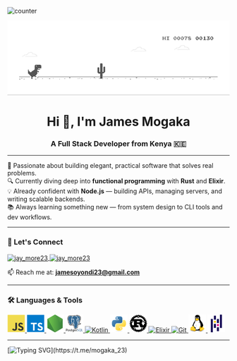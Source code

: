 ![counter](https://eniqgwfockv46jz.m.pipedream.net)

<p align="center">
  <img src="https://github.com/jamesmogaka/jamesmogaka/blob/main/dino.gif" alt="dino" />
</p>

<h1 align="center">Hi 👋, I'm James Mogaka</h1>
<h3 align="center">A Full Stack Developer from Kenya 🇰🇪</h3>

---

🚀 Passionate about building elegant, practical software that solves real problems.  
🔍 Currently diving deep into **functional programming** with **Rust** and **Elixir**.  
💡 Already confident with **Node.js** — building APIs, managing servers, and writing scalable backends.  
📚 Always learning something new — from system design to CLI tools and dev workflows.

---

### 💬 Let's Connect
<p align="left">
  <a href="https://twitter.com/jay_more23" target="_blank">
    <img align="center" src="https://raw.githubusercontent.com/rahuldkjain/github-profile-readme-generator/master/src/images/icons/Social/twitter.svg" alt="jay_more23" height="30" width="40" />
  </a>
  <a href="https://instagram.com/jay_more23" target="_blank">
    <img align="center" src="https://raw.githubusercontent.com/rahuldkjain/github-profile-readme-generator/master/src/images/icons/Social/instagram.svg" alt="jay_more23" height="30" width="40" />
  </a>
</p>

📫 Reach me at: **jamesoyondi23@gmail.com**

---

### 🛠️ Languages & Tools

<p align="left">
  <a href="https://developer.mozilla.org/en-US/docs/Web/JavaScript" target="_blank" rel="noreferrer">
    <img src="https://raw.githubusercontent.com/devicons/devicon/master/icons/javascript/javascript-original.svg" alt="JavaScript" width="40" height="40"/>
  </a>
  <a href="https://www.typescriptlang.org/" target="_blank" rel="noreferrer">
    <img src="https://raw.githubusercontent.com/devicons/devicon/master/icons/typescript/typescript-original.svg" alt="TypeScript" width="40" height="40"/>
  </a>
  <a href="https://nodejs.org" target="_blank" rel="noreferrer">
    <img src="https://raw.githubusercontent.com/devicons/devicon/master/icons/nodejs/nodejs-original.svg" alt="Node.js" width="40" height="40"/>
  </a>
  <a href="https://www.postgresql.org" target="_blank" rel="noreferrer">
    <img src="https://raw.githubusercontent.com/devicons/devicon/master/icons/postgresql/postgresql-original-wordmark.svg" alt="PostgreSQL" width="40" height="40"/>
  </a>
  <a href="https://kotlinlang.org" target="_blank" rel="noreferrer">
    <img src="https://www.vectorlogo.zone/logos/kotlinlang/kotlinlang-icon.svg" alt="Kotlin" width="40" height="40"/>
  </a>
  <a href="https://www.python.org" target="_blank" rel="noreferrer">
    <img src="https://raw.githubusercontent.com/devicons/devicon/master/icons/python/python-original.svg" alt="Python" width="40" height="40"/>
  </a>
  <a href="https://www.rust-lang.org/" target="_blank" rel="noreferrer">
    <img src="https://raw.githubusercontent.com/devicons/devicon/master/icons/rust/rust-plain.svg" alt="Rust" width="40" height="40"/>
  </a>
  <a href="https://elixir-lang.org/" target="_blank" rel="noreferrer">
    <img src="https://www.vectorlogo.zone/logos/elixir-lang/elixir-lang-icon.svg" alt="Elixir" width="40" height="40"/>
  </a>
  <a href="https://git-scm.com/" target="_blank" rel="noreferrer">
    <img src="https://www.vectorlogo.zone/logos/git-scm/git-scm-icon.svg" alt="Git" width="40" height="40"/>
  </a>
  <a href="https://www.linux.org/" target="_blank" rel="noreferrer">
    <img src="https://raw.githubusercontent.com/devicons/devicon/master/icons/linux/linux-original.svg" alt="Linux" width="40" height="40"/>
  </a>
  <a href="https://pandas.pydata.org/" target="_blank" rel="noreferrer">
    <img src="https://raw.githubusercontent.com/devicons/devicon/2ae2a900d2f041da66e950e4d48052658d850630/icons/pandas/pandas-original.svg" alt="Pandas" width="40" height="40"/>
  </a>
</p>

---

[![Typing SVG](https://readme-typing-svg.herokuapp.com?font=Fira+Code&size=28&pause=1000&center=true&vCenter=true&multiline=true&width=800&height=120&lines=Full+Stack+Dev+%7C+Loves+Rust+%26+Elixir;Node.js+Wizard+in+the+Making;Learning+Never+Stops!)](https://t.me/mogaka_23)

<!--
**jamesmogaka/jamesmogaka** is a ✨ _special_ ✨ repository because its `README.md` appears on your GitHub profile.

Things I'm exploring:
- 🌱 Functional programming with Rust & Elixir
- 🛠 Building backend services with Node.js
- 🧪 Writing better tests & APIs
-->
